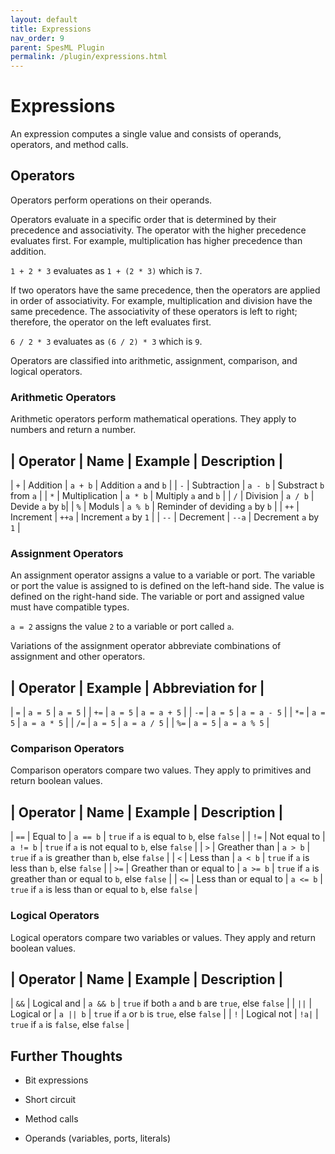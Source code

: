 ```yaml
---
layout: default
title: Expressions
nav_order: 9
parent: SpesML Plugin
permalink: /plugin/expressions.html
---
```


# Expressions

An expression computes a single value and consists of operands, operators, and method calls.

## Operators
Operators perform operations on their operands.

Operators evaluate in a specific order that is determined by their precedence and associativity.
The operator with the higher precedence evaluates first.
For example, multiplication has higher precedence than addition.

`1 + 2 * 3` evaluates as `1 + (2 * 3)` which is `7`.

If two operators have the same precedence, then the operators are applied in order of associativity.
For example, multiplication and division have the same precedence. 
The associativity of these operators is left to right; therefore, the operator on the left evaluates first.

`6 / 2 * 3` evaluates as `(6 / 2) * 3` which is `9`.

Operators are classified into arithmetic, assignment, comparison, and logical operators.

### Arithmetic Operators

Arithmetic operators perform mathematical operations.
They apply to numbers and return a number.

| Operator | Name | Example | Description |
-------------------------------------------
| `+` | Addition | `a + b` | Addition `a` and `b` |
| `-` | Subtraction | `a - b` | Substract `b` from `a` |
| `*` | Multiplication | `a * b` | Multiply `a` and `b` |
| `/` | Division | `a / b` | Devide `a` by `b`|
| `%` | Moduls | `a % b` | Reminder of deviding `a` by `b` |
| `++` | Increment | `++a` | Increment `a` by `1` |
| `--` | Decrement | `--a` | Decrement `a` by `1` |

### Assignment Operators

An assignment operator assigns a value to a variable or port.
The variable or port the value is assigned to is defined on the left-hand side.
The value is defined on the right-hand side.
The variable or port and assigned value must have compatible types.

`a = 2` assigns the value `2` to a variable or port called `a`.

Variations of the assignment operator abbreviate combinations of assignment and other operators.

| Operator | Example | Abbreviation for |
-------------------------------------------
| `=` | `a = 5` | `a = 5` | 
| `+=` | `a = 5` | `a = a + 5` | 
| `-=` | `a = 5` | `a = a - 5` | 
| `*=` | `a = 5` | `a = a * 5` | 
| `/=` | `a = 5` | `a = a / 5` | 
| `%=` | `a = 5` | `a = a % 5` | 

### Comparison Operators

Comparison operators compare two values.
They apply to primitives and return boolean values.

| Operator | Name | Example | Description |
-------------------------------------------
| `==` | Equal to | `a == b` | `true` if `a` is equal to `b`, else `false` |
| `!=` | Not equal to | `a != b` | `true` if `a` is not equal to `b`, else `false` |
| `>` | Greather than | `a > b` | `true` if `a` is greather than `b`, else `false` |
| `<` | Less than | `a < b` | `true` if `a` is less than `b`, else `false` |
| `>=` | Greather than or equal to | `a >= b` | `true` if `a` is greather than or equal to `b`, else `false` |
| `<=` | Less than or equal to | `a <= b` | `true` if `a` is less than or equal to `b`, else `false` |

### Logical Operators

Logical operators compare two variables or values.
They apply and return boolean values.

| Operator | Name | Example | Description |
-------------------------------------------
| `&&` | Logical and | `a && b` | `true` if both `a` and `b` are `true`, else `false` |
| `||` | Logical or | `a || b` | `true` if `a` or `b` is `true`, else `false` |
| `!` | Logical not | `!a|` | `true` if `a` is `false`, else `false` |

## Further Thoughts

* Bit expressions

* Short circuit

* Method calls 

* Operands (variables, ports, literals)
